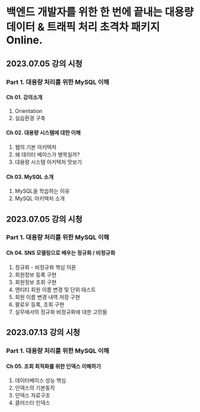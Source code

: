 # 백엔드 개발자를 위한 한 번에 끝내는 대용량 데이터 & 트래픽 처리 초격차 패키지 Online.

## 2023.07.05 강의 시청

### Part 1. 대용량 처리를 위한 MySQL 이해

#### Ch 01. 강의소개

1. Orientation
2. 실습환경 구축

#### Ch 02. 대용량 시스템에 대한 이해

1. 웹의 기본 아키텍처
2. 왜 데이터 베이스가 병목일까?
3. 대용량 시스템 아키텍처 맛보기

#### Ch 03. MySQL 소개

1. MySQL을 학습하는 이유
2. MySQL 아키텍처 소개

## 2023.07.05 강의 시청

### Part 1. 대용량 처리를 위한 MySQL 이해

#### Ch 04. SNS 모델링으로 배우는 정규화 / 비정규화

1. 정규화 - 비정규화 핵심 이론
2. 회원정보 등록 구현
3. 회원정보 조회 구현
4. 엔티티 회원 이름 변경 및 단위 테스트
5. 회원 이름 변경 내역 저장 구현
6. 팔로우 등록, 조회 구현
7. 실무에서의 정규화 비정규화에 대한 고민들

## 2023.07.13 강의 시청

### Part 1. 대용량 처리를 위한 MySQL 이해

#### Ch 05. 조회 최적화를 위한 인덱스 이해하기

1. 데이터베이스 성능 핵심
2. 인덱스의 기본동작
3. 인덱스 자료구조
4. 클러스터 인덱스
